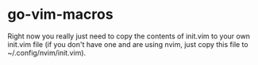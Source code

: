 # go-vim-macros

Right now you really just need to copy the contents of init.vim to your own init.vim file (if you don't have one and are using nvim, just copy this file to ~/.config/nvim/init.vim).
